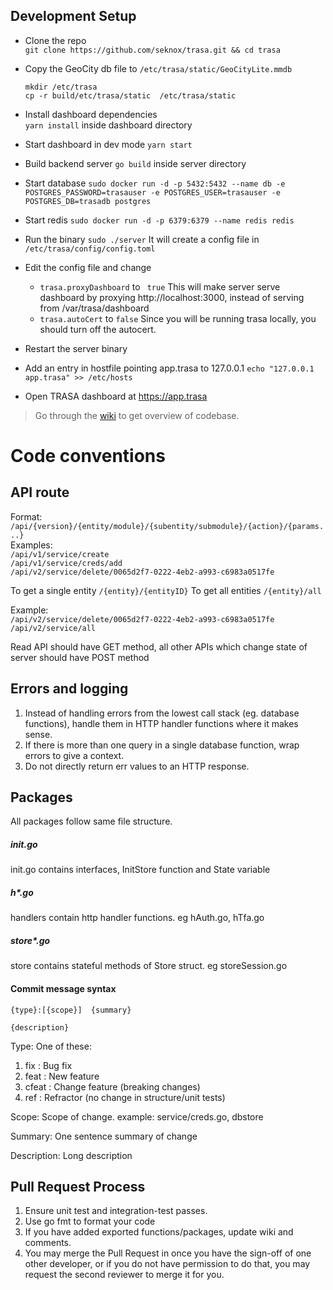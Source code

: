 ## Development Setup

- Clone the repo  
 `git clone https://github.com/seknox/trasa.git && cd trasa`
- Copy the GeoCity db file to `/etc/trasa/static/GeoCityLite.mmdb`
    ```shell script
  mkdir /etc/trasa
  cp -r build/etc/trasa/static  /etc/trasa/static
    ```

- Install dashboard dependencies   
`yarn install` inside dashboard directory
- Start dashboard in dev mode
`yarn start`
- Build backend server
`go build` inside server directory
- Start database
`sudo docker run -d -p 5432:5432 --name db -e POSTGRES_PASSWORD=trasauser -e POSTGRES_USER=trasauser -e POSTGRES_DB=trasadb postgres`  
- Start redis
`sudo docker run -d -p 6379:6379 --name redis redis`
- Run the binary
`sudo ./server`
It will create a config file in `/etc/trasa/config/config.toml`

- Edit the config file and change 
    - `trasa.proxyDashboard` to ` true`
    This will make server serve dashboard by proxying http://localhost:3000, instead of serving from /var/trasa/dashboard
    - `trasa.autoCert` to `false`
    Since you will be running trasa locally, you should turn off the autocert.
    
- Restart the server binary
- Add an entry in hostfile pointing app.trasa to 127.0.0.1
`echo "127.0.0.1 app.trasa" >> /etc/hosts`
- Open TRASA dashboard at https://app.trasa

> Go through the [wiki](https://github.com/seknox/trasa/wiki) to get overview of codebase. 


# Code conventions 


## API route
Format: `/api/{version}/{entity/module}/{subentity/submodule}/{action}/{params...}`  
Examples:   
`/api/v1/service/create`  
`/api/v1/service/creds/add`  
`/api/v2/service/delete/0065d2f7-0222-4eb2-a993-c6983a0517fe`

To get a single entity `/{entity}/{entityID}`
To get all entities `/{entity}/all`

Example:  
`/api/v2/service/delete/0065d2f7-0222-4eb2-a993-c6983a0517fe`  
`/api/v2/service/all`


Read API should have GET method, all other APIs which change state of server should have POST method



## Errors and logging
1. Instead of handling errors from the lowest call stack (eg. database functions), handle them in HTTP handler functions where it makes sense.
2. If there is more than one query in a single database function, wrap errors to give a context.
3. Do not directly return err values to an HTTP response.


## Packages
All packages follow same file structure.
##### init.go
init.go contains interfaces, InitStore function and State variable
##### h*.go
handlers contain http handler functions. eg hAuth.go, hTfa.go
##### store*.go
store contains stateful methods of Store struct. eg storeSession.go




#### Commit message syntax
```
{type}:[{scope}]  {summary}    

{description}
```

Type: One of these:  
1. fix : Bug fix
2. feat : New feature 
2. cfeat : Change feature (breaking changes)
3. ref : Refractor (no change in structure/unit tests)

Scope: Scope of change. example: service/creds.go, dbstore

Summary: One sentence summary of change  

Description: Long description    



## Pull Request Process

1. Ensure unit test and integration-test passes.
2. Use go fmt to format your code
2. If you have added exported functions/packages, update wiki and comments.
4. You may merge the Pull Request in once you have the sign-off of one other developer, or if you 
   do not have permission to do that, you may request the second reviewer to merge it for you.


